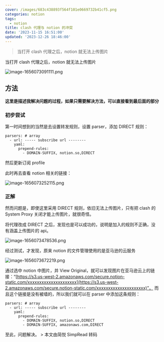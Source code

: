 ```yaml
---
cover: /images/683c438893f564f101e0669732b41cf5.png
categories: notion
tags:
  - notion
title: clash 代理与 notion 的冲突
date: '2023-11-15 16:51:00'
updated: '2023-12-26 18:46:00'
---
```


> 当打开 clash 代理之后，notion 就无法上传图片


当打开 clash 代理之后，notion 就无法上传图片


![image-1656073091111.png](/images/683c438893f564f101e0669732b41cf5.png)


## 方法


**这里是描述我解决问题的过程，如果只需要解决方法，可以直接看到最后面的部分**


### 初步尝试


第一时间想到的当然是去设置转发规则，设置 parser，添加 DIRECT 规则：


```text
parsers: # array
  - url: ----- subscribe url --------
    yaml:
      prepend-rules:
        - DOMAIN-SUFFIX, notion.so,DIRECT
```


然后更新订阅 profile


此时再去查看 notion 相关的链接：


![image-1656073252115.png](/images/ed18913855370b37c97242cfed460302.png)


### 正解


然而问题是，即使这里采用 DIRECT 规则，依旧无法上传图片，只有把 clash 的 System Proxy 关闭才能上传图片，就很奇怪。


将代理改成 DIRECT 之后，发现也是可以成功的，说明是加入的规则不正确，没有涵盖上传图片的 api。


![image-1656073478536.png](/images/fb1ec73954b1a7e681016c4474dfd940.png)


经过测试，才发现，原来 notion 的文件管理使用的是亚马逊的云服务


![image-1656073672219.png](/images/be7068d1d09543a2c33b1af21846261a.png)


通过选中 notion 中图片，并 View Original，就可以发现图片在亚马逊云上的链接：“[https://s3.us-west-2.amazonaws.com/secure.notion-static.com/xxxxxxxxxxxxxxxxxxxxx](https://s3.us-west-2.amazonaws.com/secure.notion-static.com/xxxxxxxxxxxxxxxxxxxxx)”， 而且这个链接是没有被墙的，所以我们就可以在 parser 中添加这条规则：


```text
parsers: # array
  - url: ----- subscribe url --------
    yaml:
      prepend-rules:
        - DOMAIN-SUFFIX, notion.so,DIRECT
        - DOMAIN-SUFFIX, amazonaws.com,DIRECT
```


至此，问题解决。 > 本文由简悦 SimpRead 转码

